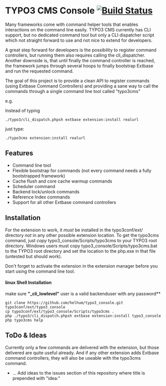 TYPO3 CMS Console [![Build Status](https://travis-ci.org/helhum/typo3_console.svg?branch=master)](https://travis-ci.org/helhum/typo3_console)
=================

Many frameworks come with command helper tools that enables interactions on the command line easily.
TYPO3 CMS currently has CLI support, but no dedicated command tool but only a CLI dispatcher script
which not straight forward to use and not nice to extend for developers.

A great step forward for developers is the possibility to register command controllers, but running them
also requires calling the cli_dispatcher. Another downside is, that until finally the command controller is reached,
the framework jumps through several hoops to finally bootstrap Extbase and run the requested command.

The goal of this project is to provide a clean API to register commands (using Extbase Command Controllers) and
providing a sane way to call the commands through a single command line tool called "typo3cms"

e.g.

Instead of typing

```
./typo3/cli_dispatch.phpsh extbase extension:install realurl
```

just type:

```
./typo3cms extension:install realurl
```

## Features
* Command line tool
* Flexible bootstrap for commands (not every command needs a fully bootstrapped framework)
* Cache flush and core cache warmup commands
* Scheduler command
* Backend lock/unlock commands
* Reference Index commands
* Support for all other Extbase command controllers


## Installation

For the extension to work, it *must* be installed in the typo3conf/ext/ directory *not* in any other possible extension location.
To get the typo3cms command, just _copy_ typo3_console/Scripts/typo3cms to your TYPO3 root directory. Windows users must copy
typo3_console/Scripts/typo3cms.bat to the TYPO3 root directory and set the location to the php.exe in that file (untested but should work).

Don't forget to activate the extension in the extension manager before you start using the command line tool.

#### linux Shell Installation
make sure **"_cli_lowlevel"** user is a valid backenduser with any password**

```
git clone https://github.com/helhum/typo3_console.git typo3conf/ext/typo3_console
cp typo3conf/ext/typo3_console/Scripts/typo3cms .
php ./typo3/cli_dispatch.phpsh extbase extension:install typo3_console
php typo3cms help
```

## ToDo & Ideas

Currently only a few commands are delivered with the extension, but those delivered are quite useful already. And if any other extension
adds Extbase command controllers, they will also be useable with the typo3cms command.

* … Add ideas to the issues section of this repository where title is prepended with "idea:"
